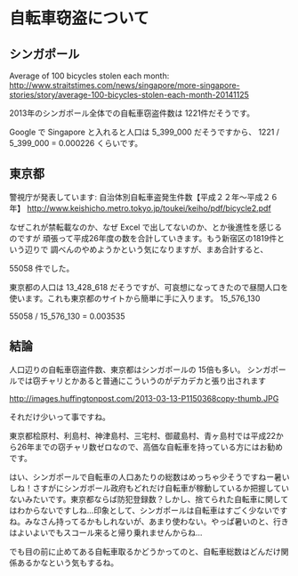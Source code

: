 # 自転車窃盗について

## シンガポール

Average of 100 bicycles stolen each month:
http://www.straitstimes.com/news/singapore/more-singapore-stories/story/average-100-bicycles-stolen-each-month-20141125

2013年のシンガポール全体での自転車窃盗件数は 1221件だそうです。

Google で Singapore と入れると人口は 5_399_000 だそうですから、
1221 / 5_399_000 = 0.000226 くらいです。

## 東京都

警視庁が発表しています: 自治体別自転車盗発生件数【平成２２年～平成２６年】
http://www.keishicho.metro.tokyo.jp/toukei/keiho/pdf/bicycle2.pdf

なぜこれが禁転載なのか、なぜ Excel で出してないのか、とか後進性を感じるのですが
頑張って平成26年度の数を合計していきます。もう新宿区の1819件という辺りで
調べんのやめようかという気になりますが、まあ合計すると、

55058 件でした。

東京都の人口は 13_428_618 だそうですが、可哀想になってきたので昼間人口を使います。これも東京都のサイトから簡単に手に入ります。 15_576_130

55058 / 15_576_130 = 0.003535

## 結論

人口辺りの自転車窃盗件数、東京都はシンガポールの 15倍も多い。
シンガポールでは窃チャリとかあると普通にこういうのがデカデカと張り出されます

http://images.huffingtonpost.com/2013-03-13-P1150368copy-thumb.JPG

それだけ少いって事ですね。

東京都桧原村、利島村、神津島村、三宅村、御蔵島村、青ヶ島村では平成22から26年までの窃チャリ数ゼロなので、高価な自転車を持っている方にはお勧めです。

はい、シンガポールで自転車の人口あたりの総数はめっちゃ少そうですねー暑いしね！さすがにシンガポール政府もどれだけ自転車が稼動しているか把握していないみたいです。東京都ならば防犯登録数？しかし、捨てられた自転車に関してはわからないですしね…印象として、シンガポールは自転車はすごく少ないですね。みなさん持ってるかもしれないが、あまり使わない。やっぱ暑いのと、行きはよいよいでもスコール来ると帰り乗れませんからね…

でも目の前に止めてある自転車取るかどうかってのと、自転車総数はどんだけ関係あるかなという気もするね。
